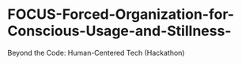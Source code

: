 # FOCUS-Forced-Organization-for-Conscious-Usage-and-Stillness-
Beyond the Code: Human-Centered Tech (Hackathon) 
